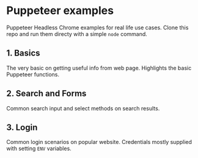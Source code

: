 # Puppeteer examples

Puppeteer Headless Chrome examples for real life use cases. Clone this repo and run them directy with a simple `node` command.

## 1. Basics

The very basic on getting useful info from web page. Highlights the basic Puppeteer functions.

## 2. Search and Forms

Common search input and select methods on search results.

## 3. Login

Common login scenarios on popular website. Credentials mostly supplied with setting `ENV` variables.

